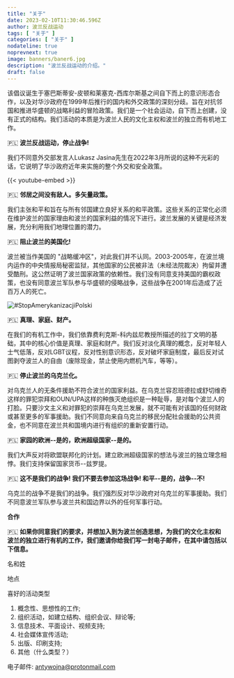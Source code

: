 ```yaml
---
title: "关于"
date: 2023-02-10T11:30:46.596Z
author: 波兰反战运动
tags: [ "关于" ]
categories: [ "关于" ]
nodateline: true
noprevnext: true
image: banners/baner6.jpg
description: "波兰反战运动的介绍。"
draft: false
---
```


该倡议诞生于塞巴斯蒂安-皮顿和莱塞克-西库尔斯基之间自下而上的意识形态合作，以及对华沙政府在1999年后推行的国内和外交政策的深刻分歧。旨在对抗邻国和推进华盛顿的战略利益的冒险政策。我们是一个社会运动，自下而上创建，没有正式的结构。我们活动的本质是为波兰人民的文化主权和波兰的独立而有机地工作。


🇵🇱 **波兰反战运动，停止战争!**


我们不同意外交部发言人Lukasz Jasina先生在2022年3月所说的这种不光彩的话，它说明了华沙政府近年来实施的整个外交和安全政策。


{{< youtube-embed >}}


🇵🇱 **邻居之间没有敌人。多矢量政策。**

我们主张和平和旨在与所有邻国建立良好关系的和平政策。这些关系的正常化必须在维护波兰的国家理由和波兰的国家利益的情况下进行。波兰发展的关键是经济发展，充分利用我们地理位置的潜力。


🇵🇱 **阻止波兰的美国化!**


波兰被当作美国的 "战略缓冲区"，对此我们并不认同。2003-2005年，在波兰境内运作的中央情报局秘密监狱，其他国家的公民被非法（未经法院裁决）拘留并遭受酷刑。这公然证明了波兰国家政策的依赖性。我们没有同意支持美国的霸权政策，也没有同意波兰军队参与华盛顿的侵略战争，这些战争在2001年后造成了近百万人的死亡。


![#StopAmerykanizacjiPolski](/SAP-1.jpeg)


🇵🇱 **真理、家庭、财产。**


在我们的有机工作中，我们依靠费利克斯-科内兹尼教授所描述的拉丁文明的基础，其中的核心价值是真理、家庭和财产。我们反对淡化真理的概念，反对年轻人士气低落，反对LGBT议程，反对性别意识形态，反对破坏家庭制度，最后反对试图剥夺波兰人的自由（废除现金，禁止使用内燃机汽车，等等）。


🇵🇱 **停止波兰的乌克兰化。**


对乌克兰人的无条件援助不符合波兰的国家利益。在乌克兰容忍班德拉或舒切维奇这样的罪犯崇拜和OUN/UPA这样的种族灭绝组织是一种耻辱，是对每个波兰人的打脸。只要沙文主义和对罪犯的崇拜在乌克兰发展，就不可能有对该国的任何财政或甚至更多的军事援助。我们不同意向来自乌克兰的移民分配社会援助的公共资金，也不同意在波兰共和国境内进行有组织的重新安置行动。


🇵🇱 **家园的欧洲--是的，欧洲超级国家--是的。**


我们大声反对将欧盟联邦化的计划。建立欧洲超级国家的想法与波兰的独立理念相悖。我们支持保留国家货币--兹罗提。


🇵🇱 **这不是我们的战争! 我们不要去参加这场战争! 和平--是的，战争--不!**


乌克兰的战争不是我们的战争。我们强烈反对华沙政府对乌克兰的军事援助。我们不同意波兰军队参与波兰共和国边界以外的任何军事行动。


**合作**

🇵🇱 **如果你同意我们的要求，并想加入到为波兰创造思想，为我们的文化主权和波兰的独立进行有机的工作，我们邀请你给我们写一封电子邮件，在其中请包括以下信息。**

名和姓


地点


喜好的活动类型
1. 概念性、思想性的工作;
2. 组织活动，如建立结构、组织会议、辩论等;
3. 信息技术、平面设计、视频支持;
4. 社会媒体宣传活动;
5. 出版、印刷支持;
6. 其他（什么类型？）

电子邮件: antywojna@protonmail.com
